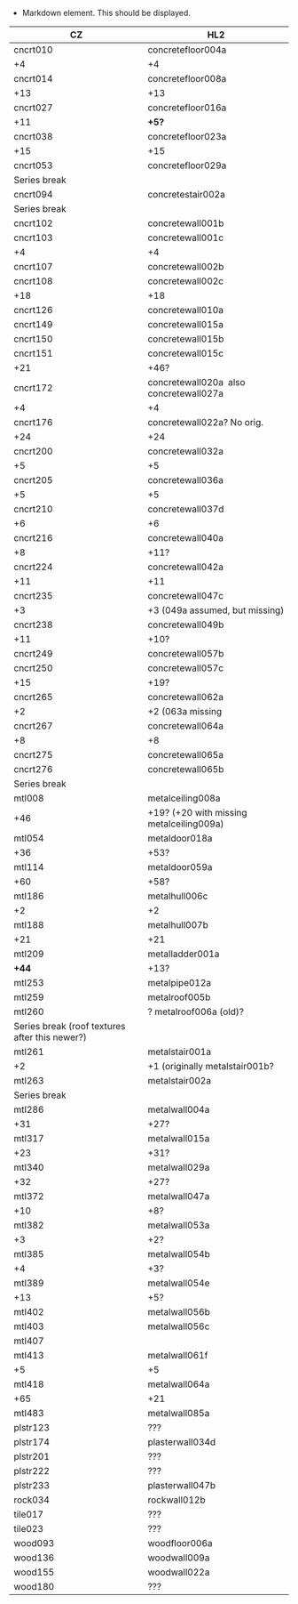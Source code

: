 
* Markdown element. This should be displayed. 

<table>
<thead>
<tr>
<th>CZ</th>
<th>HL2</th>
</tr>
</thead>
<tbody>
<tr>
<td>cncrt010  <img src="cncrt010_result.png" alt=""></td>
<td>concretefloor004a <img src="concretefloor004a.png" alt=""></td>
</tr>
<tr>
<td>+4</td>
<td>+4</td>
</tr>
<tr>
<td>cncrt014  <img src="cncrt014_result.png" alt=""></td>
<td>concretefloor008a <img src="concretefloor008a.png" alt=""></td>
</tr>
<tr>
<td>+13</td>
<td>+13</td>
</tr>
<tr>
<td>cncrt027 <img src="cncrt027_result.png" alt=""></td>
<td>concretefloor016a <img src="concretefloor016a.png" alt=""></td>
</tr>
<tr>
<td>+11</td>
<td><strong>+5?</strong></td>
</tr>
<tr>
<td>cncrt038 <img src="cncrt038_result.png" alt=""></td>
<td>concretefloor023a <img src="concretefloor023a.png" alt=""></td>
</tr>
<tr>
<td>+15</td>
<td>+15</td>
</tr>
<tr>
<td>cncrt053 <img src="cncrt053_result.png" alt=""></td>
<td>concretefloor029a <img src="concretefloor029a.png" alt=""></td>
</tr>
<tr>
<td>Series break</td>
<td></td>
</tr>
<tr>
<td>cncrt094 <img src="cncrt094_result.png" alt=""></td>
<td>concretestair002a <img src="concretestair002a.png" alt=""></td>
</tr>
<tr>
<td>Series break</td>
<td></td>
</tr>
<tr>
<td>cncrt102 <img src="cncrt102_result.png" alt=""></td>
<td>concretewall001b <img src="concretewall001b%201.png" alt=""></td>
</tr>
<tr>
<td>cncrt103 <img src="cncrt103_result.png" alt=""></td>
<td>concretewall001c <img src="concretewall001c.png" alt=""></td>
</tr>
<tr>
<td>+4</td>
<td>+4</td>
</tr>
<tr>
<td>cncrt107 <img src="cncrt107_result.png" alt=""></td>
<td>concretewall002b <img src="concretewall002b.png" alt=""></td>
</tr>
<tr>
<td>cncrt108 <img src="cncrt108_result.png" alt=""></td>
<td>concretewall002c <img src="concretewall002c.png" alt=""></td>
</tr>
<tr>
<td>+18</td>
<td>+18</td>
</tr>
<tr>
<td>cncrt126 <img src="cncrt126_result.png" alt=""></td>
<td>concretewall010a <img src="concretewall010a.png" alt=""></td>
</tr>
<tr>
<td>cncrt149 <img src="cncrt149_result.png" alt=""></td>
<td>concretewall015a <img src="concretewall015a.png" alt=""></td>
</tr>
<tr>
<td>cncrt150 <img src="cncrt150_result.png" alt=""></td>
<td>concretewall015b <img src="concretewall015b.png" alt=""></td>
</tr>
<tr>
<td>cncrt151 <img src="cncrt151_result.png" alt=""></td>
<td>concretewall015c <img src="concretewall015c.png" alt=""></td>
</tr>
<tr>
<td>+21</td>
<td>+46?</td>
</tr>
<tr>
<td>cncrt172 <img src="cncrt172_result.png" alt=""></td>
<td>concretewall020a <img src="dev_concretewall020a.png" alt=""> also <br> concretewall027a <img src="concretewall027a.png" alt=""></td>
</tr>
<tr>
<td>+4</td>
<td>+4</td>
</tr>
<tr>
<td>cncrt176 <img src="cncrt176_result.png" alt=""></td>
<td>concretewall022a? No orig.</td>
</tr>
<tr>
<td>+24</td>
<td>+24</td>
</tr>
<tr>
<td>cncrt200 <img src="cncrt200_result.png" alt=""></td>
<td>concretewall032a <img src="concretewall032a.png" alt=""></td>
</tr>
<tr>
<td>+5</td>
<td>+5</td>
</tr>
<tr>
<td>cncrt205 <img src="cncrt205_result.png" alt=""></td>
<td>concretewall036a <img src="concretewall036a.png" alt=""></td>
</tr>
<tr>
<td>+5</td>
<td>+5</td>
</tr>
<tr>
<td>cncrt210 <img src="cncrt210_result.png" alt=""></td>
<td>concretewall037d <img src="concretewall037d.png" alt=""></td>
</tr>
<tr>
<td>+6</td>
<td>+6</td>
</tr>
<tr>
<td>cncrt216 <img src="cncrt216_result.png" alt=""></td>
<td>concretewall040a <img src="concretewall040a.png" alt=""></td>
</tr>
<tr>
<td>+8</td>
<td>+11?</td>
</tr>
<tr>
<td>cncrt224 <img src="cncrt224_result.png" alt=""></td>
<td>concretewall042a <img src="concretewall042a.png" alt=""></td>
</tr>
<tr>
<td>+11</td>
<td>+11</td>
</tr>
<tr>
<td>cncrt235 <img src="cncrt235_result.png" alt=""></td>
<td>concretewall047c <img src="concretewall047c.png" alt=""></td>
</tr>
<tr>
<td>+3</td>
<td>+3 (049a assumed, but missing)</td>
</tr>
<tr>
<td>cncrt238 <img src="cncrt238_result.png" alt=""></td>
<td>concretewall049b <img src="concretewall049b.png" alt=""></td>
</tr>
<tr>
<td>+11</td>
<td>+10?</td>
</tr>
<tr>
<td>cncrt249 <img src="cncrt249_result.png" alt=""></td>
<td>concretewall057b <img src="concretewall057b.png" alt=""></td>
</tr>
<tr>
<td>cncrt250 <img src="cncrt250_result.png" alt=""></td>
<td>concretewall057c <img src="concretewall057c.png" alt=""></td>
</tr>
<tr>
<td>+15</td>
<td>+19?</td>
</tr>
<tr>
<td>cncrt265 <img src="cncrt265_result.png" alt=""></td>
<td>concretewall062a <img src="concretewall062a.png" alt=""></td>
</tr>
<tr>
<td>+2</td>
<td>+2 (063a missing</td>
</tr>
<tr>
<td>cncrt267 <img src="cncrt267_result.png" alt=""></td>
<td>concretewall064a <img src="concretewall064a.png" alt=""></td>
</tr>
<tr>
<td>+8</td>
<td>+8</td>
</tr>
<tr>
<td>cncrt275 <img src="cncrt275_result.png" alt=""></td>
<td>concretewall065a <img src="concretewall065a.png" alt=""></td>
</tr>
<tr>
<td>cncrt276 <img src="cncrt276_result.png" alt=""></td>
<td>concretewall065b <img src="concretewall065b.png" alt=""></td>
</tr>
<tr>
<td>Series break</td>
<td></td>
</tr>
<tr>
<td>mtl008 <img src="mtl008_result.png" alt=""></td>
<td>metalceiling008a <img src="metalceiling008a.png" alt=""></td>
</tr>
<tr>
<td>+46</td>
<td>+19? (+20 with missing metalceiling009a)</td>
</tr>
<tr>
<td>mtl054 <img src="mtl054_result.png" alt=""></td>
<td>metaldoor018a <img src="metaldoor018a.png" alt=""></td>
</tr>
<tr>
<td>+36</td>
<td>+53?</td>
</tr>
<tr>
<td>mtl114 <img src="mtl114_result.png" alt=""></td>
<td>metaldoor059a <img src="metaldoor059a.png" alt=""></td>
</tr>
<tr>
<td>+60</td>
<td>+58?</td>
</tr>
<tr>
<td>mtl186 <img src="mtl186_result.png" alt=""></td>
<td>metalhull006c <img src="metalhull006c.png" alt=""></td>
</tr>
<tr>
<td>+2</td>
<td>+2</td>
</tr>
<tr>
<td>mtl188 <img src="mtl188_result.png" alt=""></td>
<td>metalhull007b <img src="metalhull007b%201.png" alt=""></td>
</tr>
<tr>
<td>+21</td>
<td>+21</td>
</tr>
<tr>
<td>mtl209 <img src="mtl209_result.png" alt=""></td>
<td>metalladder001a <img src="metalladder001a.png" alt=""></td>
</tr>
<tr>
<td><strong>+44</strong></td>
<td>+13?</td>
</tr>
<tr>
<td>mtl253 <img src="mtl253_result.png" alt=""></td>
<td>metalpipe012a <img src="metalpipe012a.png" alt=""></td>
</tr>
<tr>
<td>mtl259 <img src="mtl259_result.png" alt=""></td>
<td>metalroof005b <img src="metalroof005b.png" alt=""></td>
</tr>
<tr>
<td>mtl260 <img src="mtl260_result.png" alt=""></td>
<td>? metalroof006a (old)?<img src="metalroof006a_height.png" alt=""></td>
</tr>
<tr>
<td>Series break (roof textures after this newer?)</td>
<td></td>
</tr>
<tr>
<td>mtl261 <img src="mtl261_result.png" alt=""></td>
<td>metalstair001a <img src="metalstair001a.png" alt=""></td>
</tr>
<tr>
<td>+2</td>
<td>+1 (originally metalstair001b?</td>
</tr>
<tr>
<td>mtl263 <img src="mtl263_result.png" alt=""></td>
<td>metalstair002a <img src="metalstair002a.png" alt=""></td>
</tr>
<tr>
<td>Series break</td>
<td></td>
</tr>
<tr>
<td>mtl286 <img src="mtl286_result.png" alt=""></td>
<td>metalwall004a <img src="metalwall004a.png" alt=""></td>
</tr>
<tr>
<td>+31</td>
<td>+27?</td>
</tr>
<tr>
<td>mtl317 <img src="mtl317_result.png" alt=""></td>
<td>metalwall015a <img src="metalwall015a.png" alt=""></td>
</tr>
<tr>
<td>+23</td>
<td>+31?</td>
</tr>
<tr>
<td>mtl340 <img src="mtl340_result.png" alt=""></td>
<td>metalwall029a <img src="metalwall029a%201.png" alt=""></td>
</tr>
<tr>
<td>+32</td>
<td>+27?</td>
</tr>
<tr>
<td>mtl372 <img src="mtl372_result.png" alt=""></td>
<td>metalwall047a <img src="metalwall047a.png" alt=""> </td>
</tr>
<tr>
<td>+10</td>
<td>+8?</td>
</tr>
<tr>
<td>mtl382 <img src="mtl382_result.png" alt=""></td>
<td>metalwall053a <img src="metalwall053a.png" alt=""></td>
</tr>
<tr>
<td>+3</td>
<td>+2?</td>
</tr>
<tr>
<td>mtl385 <img src="mtl385_result.png" alt=""></td>
<td>metalwall054b <img src="metalwall054b.png" alt=""></td>
</tr>
<tr>
<td>+4</td>
<td>+3?</td>
</tr>
<tr>
<td>mtl389 <img src="mtl389_result.png" alt=""></td>
<td>metalwall054e <img src="metalwall054e.png" alt=""></td>
</tr>
<tr>
<td>+13</td>
<td>+5?</td>
</tr>
<tr>
<td>mtl402 <img src="mtl402_result.png" alt=""></td>
<td>metalwall056b <img src="metalwall056b.png" alt=""></td>
</tr>
<tr>
<td>mtl403 <img src="mtl403_result.png" alt=""></td>
<td>metalwall056c <img src="metalwall056c.png" alt=""></td>
</tr>
<tr>
<td>mtl407 <img src="mtl407_result.png" alt=""></td>
<td></td>
</tr>
<tr>
<td>mtl413 <img src="mtl413_result%201.png" alt=""></td>
<td>metalwall061f <img src="metalwall061f.png" alt=""></td>
</tr>
<tr>
<td>+5</td>
<td>+5</td>
</tr>
<tr>
<td>mtl418 <img src="mtl418_result%201.png" alt=""></td>
<td>metalwall064a <img src="metalwall064a.png" alt=""></td>
</tr>
<tr>
<td>+65</td>
<td>+21</td>
</tr>
<tr>
<td>mtl483 <img src="mtl483_result.png" alt=""></td>
<td>metalwall085a <img src="metalwall085a.png" alt=""></td>
</tr>
<tr>
<td>plstr123 <img src="plstr123_result.png" alt=""></td>
<td>???</td>
</tr>
<tr>
<td>plstr174 <img src="plstr174_result%201.png" alt=""></td>
<td>plasterwall034d <img src="plasterwall034d.png" alt=""></td>
</tr>
<tr>
<td>plstr201 <img src="plstr201_result.png" alt=""></td>
<td>???</td>
</tr>
<tr>
<td>plstr222 <img src="plstr222_result.png" alt=""></td>
<td>???</td>
</tr>
<tr>
<td>plstr233 <img src="plstr233_result.png" alt=""></td>
<td>plasterwall047b <img src="plasterwall047b.png" alt=""></td>
</tr>
<tr>
<td>rock034 <img src="rock034_result.png" alt=""></td>
<td>rockwall012b <img src="rockwall012b.png" alt=""></td>
</tr>
<tr>
<td>tile017 <img src="tile017_result.png" alt=""></td>
<td>???</td>
</tr>
<tr>
<td>tile023 <img src="tile023_result.png" alt=""></td>
<td>???</td>
</tr>
<tr>
<td>wood093 <img src="wood093_result.png" alt=""></td>
<td>woodfloor006a <img src="woodfloor006a.png" alt=""></td>
</tr>
<tr>
<td>wood136 <img src="wood136_result.png" alt=""></td>
<td>woodwall009a <img src="woodwall009a.png" alt=""></td>
</tr>
<tr>
<td>wood155 <img src="wood155_result.png" alt=""></td>
<td>woodwall022a <img src="woodwall022a.png" alt=""></td>
</tr>
<tr>
<td>wood180 <img src="wood180_result.png" alt=""></td>
<td>???</td>
</tr>
</tbody>
</table>
